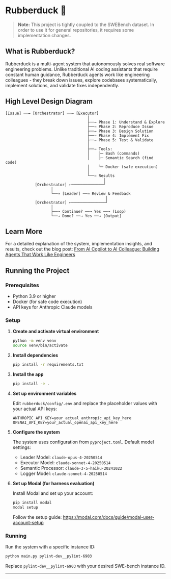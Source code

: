# Rubberduck 🦆

> **Note:** This project is tightly coupled to the SWEBench dataset. In order to use it for general repositories, it requires some implementation changes.

## What is Rubberduck?

Rubberduck is a multi-agent system that autonomously solves real software engineering problems. Unlike traditional AI coding assistants that require constant human guidance, Rubberduck agents work like engineering colleagues - they break down issues, explore codebases systematically, implement solutions, and validate fixes independently.

## High Level Design Diagram

```
[Issue] ──→ [Orchestrator] ──→ [Executor]
                                    │
                                    ├──→ Phase 1: Understand & Explore
                                    ├──→ Phase 2: Reproduce Issue
                                    ├──→ Phase 3: Design Solution
                                    ├──→ Phase 4: Implement Fix
                                    ├──→ Phase 5: Test & Validate
                                    │
                                    ├──→ Tools:
                                    │    ├─ Bash (commands)
                                    │    ├─ Semantic Search (find code)
                                    │    └─ Docker (safe execution)
                                    │
                                    └──→ Results
                                           │
             [Orchestrator] ←──────────────┘
                    │
                    └──→ [Leader] ──→ Review & Feedback
                                            │
             [Orchestrator] ←───────────────┘
                    │
                    ├──→ Continue? ──→ Yes ──→ (Loop)
                    └──→ Done? ──→ Yes ──→ [Output]
```

## Learn More

For a detailed explanation of the system, implementation insights, and results, check out the blog post: [From AI Copilot to AI Colleague: Building Agents That Work Like Engineers](https://medium.com/@tcehjaava/e7782925e1c9)

## Running the Project

### Prerequisites
- Python 3.9 or higher
- Docker (for safe code execution)
- API keys for Anthropic Claude models

### Setup

1. **Create and activate virtual environment**
   ```bash
   python -m venv venv
   source venv/bin/activate
   ```

2. **Install dependencies**
   ```bash
   pip install -r requirements.txt
   ```

3. **Install the app**
   ```bash
   pip install -e .
   ```

4. **Set up environment variables**
   
   Edit `rubberduck/config/.env` and replace the placeholder values with your actual API keys:
   ```
   ANTHROPIC_API_KEY=your_actual_anthropic_api_key_here
   OPENAI_API_KEY=your_actual_openai_api_key_here
   ```

5. **Configure the system**
   
   The system uses configuration from `pyproject.toml`. Default model settings:
   - Leader Model: `claude-opus-4-20250514`
   - Executor Model: `claude-sonnet-4-20250514` 
   - Semantic Processor: `claude-3-5-haiku-20241022`
   - Logger Model: `claude-sonnet-4-20250514`

6. **Set up Modal (for harness evaluation)**
   
   Install Modal and set up your account:
   ```bash
   pip install modal
   modal setup
   ```
   Follow the setup guide: https://modal.com/docs/guide/modal-user-account-setup

### Running

Run the system with a specific instance ID:
```bash
python main.py pylint-dev__pylint-6903
```

Replace `pylint-dev__pylint-6903` with your desired SWE-bench instance ID.

---
